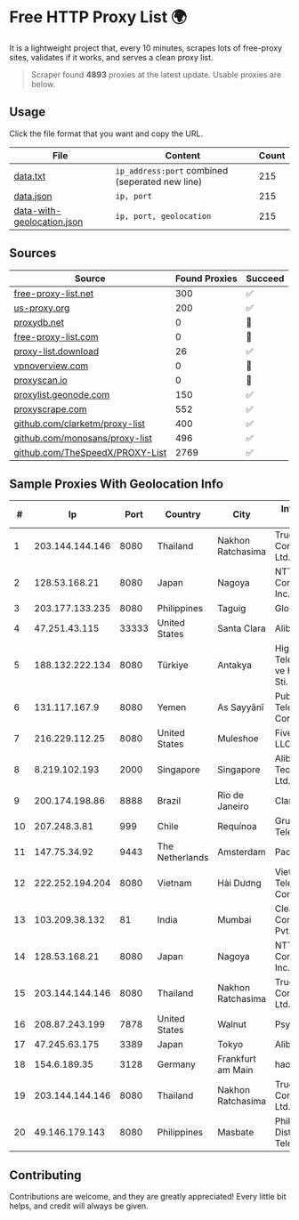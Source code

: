 
# Free HTTP Proxy List 🌍

It is a lightweight project that, every 10 minutes, scrapes lots of free-proxy sites, validates if it works, and serves a clean proxy list.


> Scraper found **4893** proxies at the latest update. Usable proxies are below.

## Usage

Click the file format that you want and copy the URL.


|File|Content|Count|
|----|-------|-----|
|[data.txt](https://raw.githubusercontent.com/themiralay/Proxy-List-World/master/data.txt)|`ip_address:port` combined (seperated new line)|215|
|[data.json](https://raw.githubusercontent.com/themiralay/Proxy-List-World/master/data.json)|`ip, port`|215|
|[data-with-geolocation.json](https://raw.githubusercontent.com/themiralay/Proxy-List-World/master/data-with-geolocation.json)|`ip, port, geolocation`|215|

## Sources

|Source|Found Proxies|Succeed|
|------|-------------|-------|
|[free-proxy-list.net](https://free-proxy-list.net)|300|✅|
|[us-proxy.org](https://www.us-proxy.org)|200|✅|
|[proxydb.net](http://proxydb.net)|0|🚫|
|[free-proxy-list.com](https://free-proxy-list.com/?page=&port=&type%5B%5D=http&type%5B%5D=https&up_time=0&search=Search)|0|🚫|
|[proxy-list.download](https://www.proxy-list.download/HTTP)|26|✅|
|[vpnoverview.com](https://vpnoverview.com/privacy/anonymous-browsing/free-proxy-servers)|0|🚫|
|[proxyscan.io](https://www.proxyscan.io)|0|🚫|
|[proxylist.geonode.com](https://proxylist.geonode.com/api/proxy-list?limit=300&page=1&sort_by=lastChecked&sort_type=desc&protocols=http,https)|150|✅|
|[proxyscrape.com](https://api.proxyscrape.com/v2/?request=displayproxies&protocol=http&timeout=10000&country=all&ssl=all&anonymity=all)|552|✅|
|[github.com/clarketm/proxy-list](https://raw.githubusercontent.com/clarketm/proxy-list/master/proxy-list-raw.txt)|400|✅|
|[github.com/monosans/proxy-list](https://raw.githubusercontent.com/monosans/proxy-list/main/proxies/http.txt)|496|✅|
|[github.com/TheSpeedX/PROXY-List](https://raw.githubusercontent.com/TheSpeedX/PROXY-List/master/http.txt)|2769|✅|


## Sample Proxies With Geolocation Info

|#|Ip|Port|Country|City|Internet Service Provider|
|-|--|----|-------|----|-------------------------|
|1|203.144.144.146|8080|Thailand|Nakhon Ratchasima|True Internet Corporation CO. Ltd.|
|2|128.53.168.21|8080|Japan|Nagoya|NTT PC Communications, Inc.|
|3|203.177.133.235|8080|Philippines|Taguig|Globe Telecom|
|4|47.251.43.115|33333|United States|Santa Clara|Alibaba Cloud LLC|
|5|188.132.222.134|8080|Türkiye|Antakya|High Speed Telekomunikasyon ve Hab. Hiz. Ltd. Sti.|
|6|131.117.167.9|8080|Yemen|As Sayyānī|Public Telecommunication Corporation|
|7|216.229.112.25|8080|United States|Muleshoe|Five Area Systems, LLC|
|8|8.219.102.193|2000|Singapore|Singapore|Alibaba (US) Technology Co., Ltd.|
|9|200.174.198.86|8888|Brazil|Rio de Janeiro|Claro S.A|
|10|207.248.3.81|999|Chile|Requínoa|Grupo Metrowan Telecom SPA|
|11|147.75.34.92|9443|The Netherlands|Amsterdam|Packet Host, Inc.|
|12|222.252.194.204|8080|Vietnam|Hải Dương|VietNam Post and Telecom Corporation|
|13|103.209.38.132|81|India|Mumbai|Clear Beam Communications Pvt. Ltd.|
|14|128.53.168.21|8080|Japan|Nagoya|NTT PC Communications, Inc.|
|15|203.144.144.146|8080|Thailand|Nakhon Ratchasima|True Internet Corporation CO. Ltd.|
|16|208.87.243.199|7878|United States|Walnut|Psychz Networks|
|17|47.245.63.175|3389|Japan|Tokyo|Alibaba Cloud LLC|
|18|154.6.189.35|3128|Germany|Frankfurt am Main|haoxiangyun|
|19|203.144.144.146|8080|Thailand|Nakhon Ratchasima|True Internet Corporation CO. Ltd.|
|20|49.146.179.143|8080|Philippines|Masbate|Philippine Long Distance Telephone Co.|



## Contributing

Contributions are welcome, and they are greatly appreciated! Every
little bit helps, and credit will always be given.

